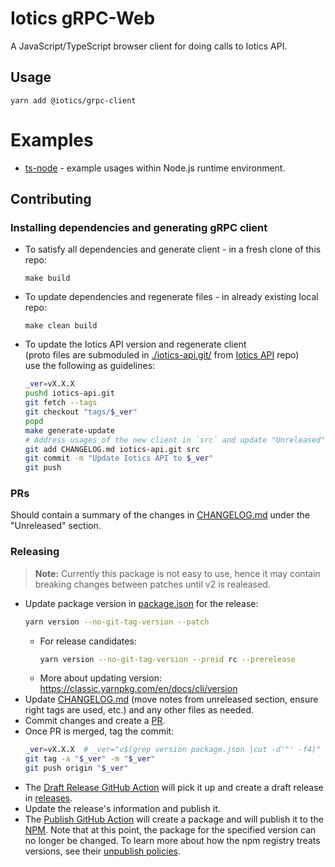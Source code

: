 # Iotics gRPC-Web
A JavaScript/TypeScript browser client for doing calls to Iotics API.


## Usage
```shell
yarn add @iotics/grpc-client
```


# Examples
* [ts-node](./examples/tsnode/README.md) - example usages within Node.js runtime environment.


## Contributing


### Installing dependencies and generating gRPC client
* To satisfy all dependencies and generate client - in a fresh clone of this repo:
  ```shell
  make build
  ```
* To update dependencies and regenerate files - in already existing local repo:
  ```shell
  make clean build
  ```
* To update the Iotics API version and regenerate client  
  (proto files are submoduled in [./iotics-api.git/](./iotics-api.git)
  from [Iotics API](https://github.com/Iotic-Labs/api) repo)  
  use the following as guidelines:
  ```bash
  _ver=vX.X.X
  pushd iotics-api.git
  git fetch --tags
  git checkout "tags/$_ver"
  popd
  make generate-update
  # Address usages of the new client in `src` and update "Unreleased" section in CHANGELOG.md
  git add CHANGELOG.md iotics-api.git src
  git commit -m "Update Iotics API to $_ver"
  git push
  ```


### PRs
Should contain a summary of the changes in [CHANGELOG.md](./CHANGELOG.md) under the "Unreleased" section.


### Releasing
> **Note:**
> Currently this package is not easy to use,
> hence it may contain breaking changes between patches until v2 is realeased.
* Update package version in [package.json](./package.json) for the release:
  ```bash
  yarn version --no-git-tag-version --patch
  ```
  * For release candidates:
    ```bash
    yarn version --no-git-tag-version --preid rc --prerelease
    ```
  * More about updating version: https://classic.yarnpkg.com/en/docs/cli/version
* Update [CHANGELOG.md](./CHANGELOG.md) (move notes from unreleased section, ensure right tags are used, etc.)
  and any other files as needed.
* Commit changes and create a [PR](https://github.com/Iotic-Labs/iotics-grpc-client-ts/compare).
* Once PR is merged, tag the commit:
  ```bash
  _ver=vX.X.X  # _ver="v$(grep version package.json |cut -d'"' -f4)"
  git tag -a "$_ver" -m "$_ver"
  git push origin "$_ver"
  ```
* The [Draft Release GitHub Action](https://github.com/Iotic-Labs/iotics-grpc-client-ts/actions/workflows/draft_release.yml)
  will pick it up and create a draft release in [releases](https://github.com/Iotic-Labs/iotics-grpc-client-ts/releases).
* Update the release's information and publish it.
* The [Publish GitHub Action](https://github.com/Iotic-Labs/iotics-grpc-client-ts/actions/workflows/publish.yml)
  will create a package and will publish it to the [NPM](https://www.npmjs.com/package/@iotics/grpc-client).
  Note that at this point, the package for the specified version can no longer be changed.
  To learn more about how the npm registry treats versions, see their
  [unpublish policies](https://docs.npmjs.com/policies/unpublish).
